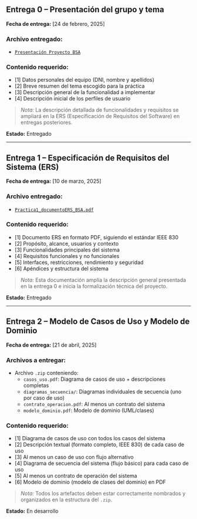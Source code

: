 ## Entrega 0 – Presentación del grupo y tema

**Fecha de entrega:** [24 de febrero, 2025]

### Archivo entregado:
- [`Presentación Proyecto BSA`](entrega_0/Componentes_descripcion_proyecto.pdf)

### Contenido requerido:
- [1] Datos personales del equipo (DNI, nombre y apellidos)
- [2] Breve resumen del tema escogido para la práctica
- [3] Descripción general de la funcionalidad a implementar
- [4] Descripción inicial de los perfiles de usuario

> *Nota:* La descripción detallada de funcionalidades y requisitos se ampliará en la ERS (Especificación de Requisitos del Software) en entregas posteriores.

**Estado:** Entregado

---

## Entrega 1 – Especificación de Requisitos del Sistema (ERS)

**Fecha de entrega:** [10 de marzo, 2025]

### Archivo entregado:
- [`Practica1_documentoERS_BSA.pdf`](entrega_1/Practica1_documentoERS_BSA.pdf)

### Contenido requerido:
- [1] Documento ERS en formato PDF, siguiendo el estándar IEEE 830
- [2] Propósito, alcance, usuarios y contexto
- [3] Funcionalidades principales del sistema
- [4] Requisitos funcionales y no funcionales
- [5] Interfaces, restricciones, rendimiento y seguridad
- [6] Apéndices y estructura del sistema

> *Nota:* Esta documentación amplía la descripción general presentada en la entrega 0 e inicia la formalización técnica del proyecto.

**Estado:** Entregado

---

## Entrega 2 – Modelo de Casos de Uso y Modelo de Dominio

**Fecha de entrega:** [21 de abril, 2025]

### Archivos a entregar:
- Archivo `.zip` conteniendo:
  - `casos_uso.pdf`: Diagrama de casos de uso + descripciones completas
  - `diagramas_secuencia/`: Diagramas individuales de secuencia (uno por caso de uso)
  - `contrato_operacion.pdf`: Al menos un contrato del sistema
  - `modelo_dominio.pdf`: Modelo de dominio (UML/clases)

### Contenido requerido:
- [1] Diagrama de casos de uso con todos los casos del sistema
- [2] Descripción textual (formato completo, IEEE 830) de cada caso de uso
- [3] Al menos un caso de uso con flujo alternativo
- [4] Diagrama de secuencia del sistema (flujo básico) para cada caso de uso
- [5] Al menos un contrato de operación del sistema
- [6] Modelo de dominio (modelo de clases del dominio) en PDF

> *Nota:* Todos los artefactos deben estar correctamente nombrados y organizados en la estructura del `.zip`.

**Estado:** En desarrollo
